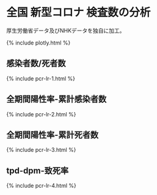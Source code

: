 # 全国 新型コロナ 検査数の分析

厚生労働省データ及びNHKデータを独自に加工。

{% include plotly.html %}

## 感染者数/死者数
{% include pcr-lr-1.html %}

## 全期間陽性率-累計感染者数
{% include pcr-lr-2.html %}

## 全期間陽性率-累計死者数
{% include pcr-lr-3.html %}

## tpd-dpm-致死率
{% include pcr-lr-4.html %}

